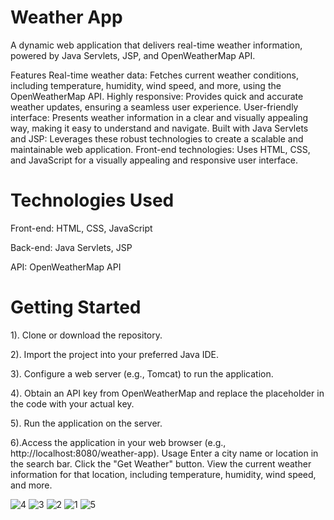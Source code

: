 # Weather App #
A dynamic web application that delivers real-time weather information, powered by Java Servlets, JSP, and OpenWeatherMap API.

Features
Real-time weather data: Fetches current weather conditions, including temperature, humidity, wind speed, and more, using the OpenWeatherMap API.
Highly responsive: Provides quick and accurate weather updates, ensuring a seamless user experience.
User-friendly interface: Presents weather information in a clear and visually appealing way, making it easy to understand and navigate.
Built with Java Servlets and JSP: Leverages these robust technologies to create a scalable and maintainable web application.
Front-end technologies: Uses HTML, CSS, and JavaScript for a visually appealing and responsive user interface.


# Technologies Used #
Front-end: HTML, CSS, JavaScript

Back-end: Java Servlets, JSP

API: OpenWeatherMap API

# Getting Started

1). Clone or download the repository.

2). Import the project into your preferred Java IDE.

3). Configure a web server (e.g., Tomcat) to run the application.

4). Obtain an API key from OpenWeatherMap and replace the placeholder in the code with your actual key.

5). Run the application on the server.

6).Access the application in your web browser (e.g., http://localhost:8080/weather-app).
Usage
Enter a city name or location in the search bar.
Click the "Get Weather" button.
View the current weather information for that location, including temperature, humidity, wind speed, and more.

 ![4](https://github.com/rohit4166/Weather-Java-Web-Application/assets/129392163/38474c4d-7401-4e88-91d8-d44b435dc72c)
![3](https://github.com/rohit4166/Weather-Java-Web-Application/assets/129392163/e04c7449-e3f6-41df-9ae9-271dc51fda84)
![2](https://github.com/rohit4166/Weather-Java-Web-Application/assets/129392163/8d6bf44e-b37f-48eb-bd71-ff98562ee376)
![1](https://github.com/rohit4166/Weather-Java-Web-Application/assets/129392163/12a02dd7-e332-4d60-a040-3ad298d596ef)
![5](https://github.com/rohit4166/Weather-Java-Web-Application/assets/129392163/9d7d1ba6-8c34-4985-b201-731008cad0f0)
